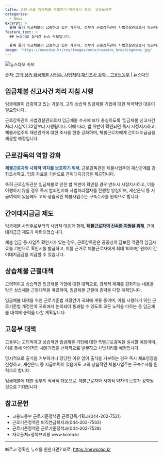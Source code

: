 ```yaml
---
title: 고의·상습 임금체불 사법처리·재산조사 강화  고용노동부
categories:
  - News
excerpt: >
  올해 들어 임금체불이 급증하고 있는 가운데, 정부가 근로감독관이 사법경찰관으로서 임금체불 수사에 보다 충실하…
feature_text: >
  ## 뉴스다오 실시간 뉴스 속보입니다.

  올해 들어 임금체불이 급증하고 있는 가운데, 정부가 근로감독관이 사법경찰관으로서 임금체불 수사에 보다 충실하…
image: 'https://newsdao.kr/res/images/meta/newsdao_breakingnews.jpg'
---
```


![뉴스다오 속보](https://newsdao.kr/res/images/meta/newsdao_breakingnews.jpg)

<p>출처: <a href="https://newsdao.kr/3638" rel="dofollow">고의·상습 임금체불 사업주, 사법처리·재산조사 강화  - 고용노동부</a> | 뉴스다오</p>

<h2 data-ke-size="size26">임금체불 신고사건 처리 지침 시행</h2>
임금체불이 급증하고 있는 가운데, 고의·상습적 임금체불 기업에 대한 적극적인 대응이 필요합니다.

<p data-ke-size="size16">
근로감독관이 사법경찰관으로서 임금체불 수사에 보다 충실하도록 ‘임금체불 신고사건 처리 지침’이 22일부터 시행됩니다. 이에 따라, 법 위반이 확인되면 즉시 시정지시하고, 체불사업주의 재산관계에 대한 조사를 한층 강화하며, 체불근로자에게 간이대지급금을 제공할 예정입니다.
</p>

<h2 data-ke-size="size26">근로감독의 역할 강화</h2>
<b><span style="color: #1a5490;">체불근로자와 사회적 약자를 보호하기 위해</span></b>, 근로감독관은 체불사업주의 재산관계를 강화조사하고, 입증 자료를 기반으로 간이대지급금을 제공합니다.

<p data-ke-size="size16">
특히 근로감독관은 임금체불로 인한 법 위반이 확인될 경우 반드시 시정지시하고, 이를 이행하지 않을 경우 즉시 범죄인지해 사법처리절차를 진행할 방침이며, 재산은닉 등 지급여력이 있음에도 고의·상습적인 체불사업주는 구속수사를 원칙으로 합니다.
</p>

<h2 data-ke-size="size26">간이대지급금 제도</h2>
임금체불 사업주로부터의 사법적 대응과 함께, <b><span style="background-color: #21538527;">체불근로자의 신속한 지원을 위해</span></b>, 간이대지급금 제도가 마련되었습니다.

<p data-ke-size="size16">
체불 임금 등·사업주 확인서가 있는 경우, 근로감독관은 공공성이 담보된 객관적 임금자료를 기반으로 확인서를 발급하고, 이를 근거로 체불근로자에게 최대 1000만 원까지 간이대지급금을 지급할 수 있습니다.
</p>

<h2 data-ke-size="size26">상습체불 근절대책</h2>
고의적이고 상습적인 임금체불 기업에 대한 대책으로, 경제적 제재를 강화하는 내용을 담은 상습체불 근절대책을 마련하여, 임금체불 근절에 총력을 다할 계획입니다.

<p data-ke-size="size16">
임금체불 대책을 위한 근로기준법 개정안이 국회에 계류 중이며, 이를 시행하기 위한 근로기준법 개정안이 국회에서 논의되어 통과될 수 있도록 모든 노력을 다하는 등 임금체불 대책에 총력을 다할 계획입니다.
</p>

<h2 data-ke-size="size26">고용부 대책</h2>
고용부는 고의적이고 상습적인 임금체불 기업에 대한 특별근로감독을 실시할 예정이며, 이를 통해 악의적인 체불기업을 선제적으로 발굴하고 사법처리할 예정입니다.

<p data-ke-size="size16">
명시적으로 출석을 거부하거나 정당한 이유 없이 출석을 거부하는 경우 즉시 체포영장을 신청하고, 재산은닉 등 지급여력이 있음에도 고의·상습적인 체불사업주는 구속수사를 원칙으로 합니다.
</p>

<p data-ke-size="size16">
임금체불에 대한 정부의 적극적 대응으로, 체불근로자와 사회적 약자의 보호가 강화될 것으로 기대됩니다.
</p>

<h2 data-ke-size="size26">참고문헌</h2>
<ul>
<li>고용노동부 근로기준정책관 근로감독기획과(044-202-7521)</li>
<li>근로기준정책관 퇴직연금복지과(044-202-7563)</li>
<li>근로기준정책관 근로기준정책과(044-202-7529)</li>
<li>자료출처=정책브리핑 www.korea.kr</li>
</ul>

<hr>
<p data-ke-size="size16"></p> 

빠르고 정확한 뉴스를 원한다면? 바로, <a href="https://newsdao.kr" rel="dofollow">https://newsdao.kr</a>


